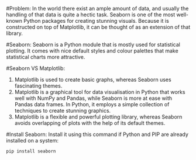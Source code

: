 #Problem:
In the world there exist an ample amount of data, and usually the handling of that data is quite a hectic task.
Seaborn is one of the most well-known Python packages for creating stunning visuals. Because it is constructed on top of Matplotlib, it can be thought of as an extension of that library.

#Seaborn:
Seaborn is a Python module that is mostly used for statistical plotting. It comes with nice default styles and colour palettes that make statistical charts more attractive.

#Seaborn VS Matplotlib:
1. Matplotlib is used to create basic graphs, whereas Seaborn uses fascinating themes.
2. Matplotlib is a graphical tool for data visualisation in Python that works well with NumPy and Pandas, while Seaborn is more at ease with Pandas data frames. In Python, it employs a simple collection of techniques to create stunning graphics.
3. Matplotlib is a flexible and powerful plotting library, whereas Seaborn avoids overlapping of plots with the help of its default themes.

#Install Seaborn:
Install it using this command if Python and PIP are already installed on a system:

```pip install seaborn```
